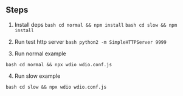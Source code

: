 ## Steps

1. Install deps
```bash cd normal && npm install```
```bash cd slow && npm install```

2. Run test http server
```bash python2 -m SimpleHTTPServer 9999```

3. Run normal example

```bash cd normal && npx wdio wdio.conf.js```

4. Run slow example

```bash cd slow && npx wdio wdio.conf.js```